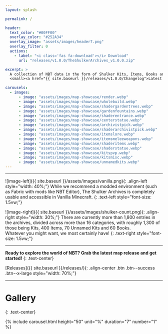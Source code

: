 ```yaml
---
layout: splash

permalink: /

header:
  text_color: "#00FF00"
  overlay_color: "#252A34"
  overlay_image: "assets/images/header7.png"
  overlay_filter: 0
  actions:
    - label: "<i class='fas fa-download'></i> Download"
      url: "releases/v1.0.0/TheShulkerArchives_v1.0.0.zip"

excerpt: >
  A collection of NBT data in the form of Shulker Kits, Items, Books and more, 1.8k entries strong.<br />
  <small><a href="{{ site.baseurl }}/releases/v1.0.0/Changelog">Latest release Changelog</a></small>

carousels:
  - images:
      - image: "assets/images/map-showcase/render.webp"
      - image: "assets/images/map-showcase/wholebuild.webp"
      - image: "assets/images/map-showcase/shadergardentrees.webp"
      - image: "assets/images/map-showcase/gardenfountains.webp"
      - image: "assets/images/map-showcase/shaderentrance.webp"
      - image: "assets/images/map-showcase/centerstatue.webp"
      - image: "assets/images/map-showcase/archivistpick.webp"
      - image: "assets/images/map-showcase/shaderarchivistpick.webp"
      - image: "assets/images/map-showcase/itemslore.webp"
      - image: "assets/images/map-showcase/itemsmeleeweapons.webp"
      - image: "assets/images/map-showcase/shaderitems.webp"
      - image: "assets/images/map-showcase/shaderstatue.webp"
      - image: "assets/images/map-showcase/kitspvp.webp"
      - image: "assets/images/map-showcase/kitsmisc.webp"
      - image: "assets/images/map-showcase/unnamedkits.webp"
---
```


***

![image-left]({{ site.baseurl }}/assets/images/vanilla.png){: .align-left style="width: 40%;"} While we recommend a modded environment (such as Fabric with mods like NBT Editor), The Shulker Archives is completely usable and accessible in Vanilla Minecraft.
{: .text-left style="font-size: 1.5vw;"}


![image-right]({{ site.baseurl }}/assets/images/shulker-count.png){: .align-right style="width: 30%;"} There are currently more than 1,800 entries in the archives, divided across more than 16 categories, with roughly 1,300 of those being Kits, 400 Items, 70 Unnamed Kits and 60 Books.\
Whatever you might want, we most certainly have!
{: .text-right style="font-size: 1.5vw;"}

***

**Ready to explore the world of NBT? Grab the latest map release and get started!**
{: .text-center}

[Releases]({{ site.baseurl }}/releases/){: .align-center .btn .btn--success .btn--x-large style="width: 70%;"}

***

# Gallery
{: .text-center}

{% include carousel.html height="50" unit="%" duration="7" number="1" %}